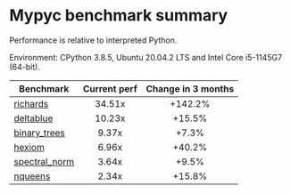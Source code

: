 # Mypyc benchmark summary

Performance is relative to interpreted Python.

Environment: CPython 3.8.5, Ubuntu 20.04.2 LTS and Intel Core i5-1145G7 (64-bit).

| Benchmark | Current perf | Change in 3 months |
| --- | :---: | :---: |
| [richards](benchmarks/richards.md) | 34.51x | +142.2% |
| [deltablue](benchmarks/deltablue.md) | 10.23x | +15.5% |
| [binary_trees](benchmarks/binary_trees.md) | 9.37x | +7.3% |
| [hexiom](benchmarks/hexiom.md) | 6.96x | +40.2% |
| [spectral_norm](benchmarks/spectral_norm.md) | 3.64x | +9.5% |
| [nqueens](benchmarks/nqueens.md) | 2.34x | +15.8% |
